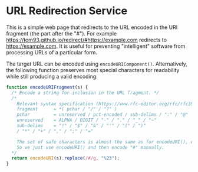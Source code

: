 # URL Redirection Service

This is a simple web page that redirects to the URL encoded in the URI fragment (the part after the "#").
For example <https://tom93.github.io/redirect/#https://example.com> redirects to <https://example.com>.
It is useful for preventing "intelligent" software from processing URLs of a particular form.

The target URL can be encoded using `encodeURIComponent()`.
Alternatively, the following function preserves most special characters for readability while still producing a valid encoding:

```js
function encodeURIFragment(s) {
  /* Encode a string for inclusion in the URL fragment. */
  /*
    Relevant syntax specification (https://www.rfc-editor.org/rfc/rfc3986.html):
    fragment      = *( pchar / "/" / "?" )
    pchar         = unreserved / pct-encoded / sub-delims / ":" / "@"
    unreserved    = ALPHA / DIGIT / "-" / "." / "_" / "~"
    sub-delims    = "!" / "$" / "&" / "'" / "(" / ")"
    / "*" / "+" / "," / ";" / "="

    The set of safe characters is almost the same as for encodeURI(), except encodeURI() does not encode "#".
    So we just use encodeURI() and then encode "#" manually.
  */
  return encodeURI(s).replace(/#/g, "%23");
}
```
